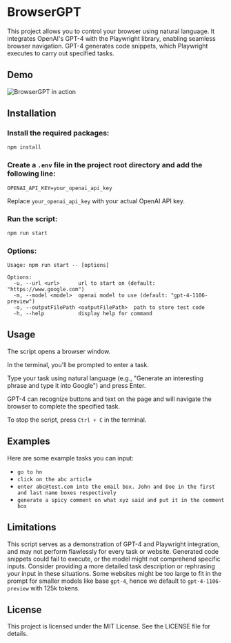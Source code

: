 # BrowserGPT

This project allows you to control your browser using natural language. It integrates OpenAI's GPT-4 with the Playwright library, enabling seamless browser navigation. GPT-4 generates code snippets, which Playwright executes to carry out specified tasks.

## Demo

![BrowserGPT in action](./public/browsergpt.gif)

## Installation

### Install the required packages:

```sh
npm install
```

### Create a `.env` file in the project root directory and add the following line:

```
OPENAI_API_KEY=your_openai_api_key
```

Replace `your_openai_api_key` with your actual OpenAI API key.

### Run the script:

```sh
npm run start
```

### Options:

```
Usage: npm run start -- [options]

Options:
  -u, --url <url>      url to start on (default: "https://www.google.com")
  -m, --model <model>  openai model to use (default: "gpt-4-1106-preview")
  -o, --outputFilePath <outputFilePath>  path to store test code
  -h, --help           display help for command
```

## Usage

The script opens a browser window.

In the terminal, you'll be prompted to enter a task.

Type your task using natural language (e.g., "Generate an interesting phrase and type it into Google") and press Enter.

GPT-4 can recognize buttons and text on the page and will navigate the browser to complete the specified task.

To stop the script, press `Ctrl + C` in the terminal.

## Examples

Here are some example tasks you can input:

- `go to hn`
- `click on the abc article`
- `enter abc@test.com into the email box. John and Doe in the first and last name boxes respectively`
- `generate a spicy comment on what xyz said and put it in the comment box`

## Limitations

This script serves as a demonstration of GPT-4 and Playwright integration, and may not perform flawlessly for every task or website. Generated code snippets could fail to execute, or the model might not comprehend specific inputs. Consider providing a more detailed task description or rephrasing your input in these situations. Some websites might be too large to fit in the prompt for smaller models like base `gpt-4`, hence we default to `gpt-4-1106-preview` with 125k tokens.

## License

This project is licensed under the MIT License. See the LICENSE file for details.
